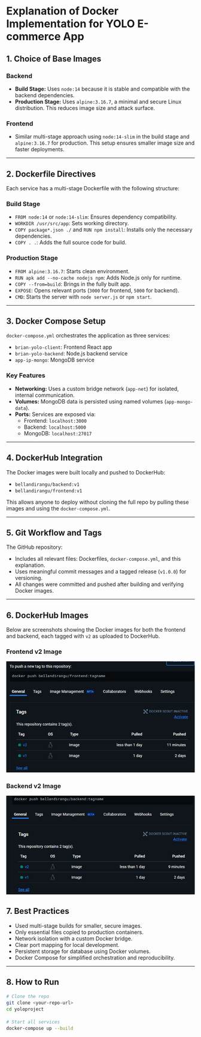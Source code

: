 # Explanation of Docker Implementation for YOLO E-commerce App

## 1. Choice of Base Images

### Backend
- **Build Stage:** Uses `node:14` because it is stable and compatible with the backend dependencies.
- **Production Stage:** Uses `alpine:3.16.7`, a minimal and secure Linux distribution. This reduces image size and attack surface.

### Frontend
- Similar multi-stage approach using `node:14-slim` in the build stage and `alpine:3.16.7` for production. This setup ensures smaller image size and faster deployments.

---

## 2. Dockerfile Directives

Each service has a multi-stage Dockerfile with the following structure:

### Build Stage
- `FROM node:14` or `node:14-slim`: Ensures dependency compatibility.
- `WORKDIR /usr/src/app`: Sets working directory.
- `COPY package*.json ./` and `RUN npm install`: Installs only the necessary dependencies.
- `COPY . .`: Adds the full source code for build.

### Production Stage
- `FROM alpine:3.16.7`: Starts clean environment.
- `RUN apk add --no-cache nodejs npm`: Adds Node.js only for runtime.
- `COPY --from=build`: Brings in the fully built app.
- `EXPOSE`: Opens relevant ports (`3000` for frontend, `5000` for backend).
- `CMD`: Starts the server with `node server.js` or `npm start`.

---

## 3. Docker Compose Setup

`docker-compose.yml` orchestrates the application as three services:

- `brian-yolo-client`: Frontend React app
- `brian-yolo-backend`: Node.js backend service
- `app-ip-mongo`: MongoDB service

### Key Features
- **Networking:** Uses a custom bridge network (`app-net`) for isolated, internal communication.
- **Volumes:** MongoDB data is persisted using named volumes (`app-mongo-data`).
- **Ports:** Services are exposed via:
  - Frontend: `localhost:3000`
  - Backend: `localhost:5000`
  - MongoDB: `localhost:27017`

---

## 4. DockerHub Integration

The Docker images were built locally and pushed to DockerHub:

- `bellandirangu/backend:v1`
- `bellandirangu/frontend:v1`

This allows anyone to deploy without cloning the full repo by pulling these images and using the `docker-compose.yml`.

---

## 5. Git Workflow and Tags

The GitHub repository:
- Includes all relevant files: Dockerfiles, `docker-compose.yml`, and this explanation.
- Uses meaningful commit messages and a tagged release (`v1.0.0`) for versioning.
- All changes were committed and pushed after building and verifying Docker images.

---

## 6. DockerHub Images

Below are screenshots showing the Docker images for both the frontend and backend, each tagged with `v2` as uploaded to DockerHub.

### Frontend v2 Image
![Frontend v2](./screenshotsdockerhub/frontendv2.png)

### Backend v2 Image
![Backend v2](./screenshotsdockerhub/backendv2.png)


## 7. Best Practices

- Used multi-stage builds for smaller, secure images.
- Only essential files copied to production containers.
- Network isolation with a custom Docker bridge.
- Clear port mapping for local development.
- Persistent storage for database using Docker volumes.
- Docker Compose for simplified orchestration and reproducibility.

---

## 8. How to Run

```bash
# Clone the repo
git clone <your-repo-url>
cd yoloproject

# Start all services
docker-compose up --build

